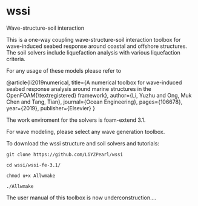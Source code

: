 # wssi
Wave-structure-soil interaction 

This is a one-way coupling wave-structure-soil interaction toolbox for wave-induced seabed response around coastal and offshore structures. The soil solvers include liquefaction analysis with various liquefaction criteria. 

For any usage of these models please refer to

@article{li2019numerical,
  title={A numerical toolbox for wave-induced seabed response analysis around marine structures in the OpenFOAM{\textregistered} framework},
  author={Li, Yuzhu and Ong, Muk Chen and Tang, Tian},
  journal={Ocean Engineering},
  pages={106678},
  year={2019},
  publisher={Elsevier}
}

The work enviroment for the solvers is foam-extend 3.1.

For wave modeling, please select any wave generation toolbox.

To download the wssi structure and soil solvers and tutorials:

    git clone https://github.com/LiYZPearl/wssi

    cd wssi/wssi-fe-3.1/

    chmod u+x Allwmake

    ./Allwmake


The user manual of this toolbox is now underconstruction....
